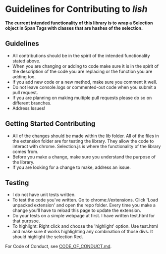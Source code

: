 # Guidelines for Contributing to *lish*

**The current intended functionality of this library is to wrap a Selection object in Span Tags with classes that are hashes of the selection.**

## Guidelines
* All contributions should be in the spirit of the intended functionality stated above.
* When you are changing or adding to code make sure it is in the spirit of the description of the code you are replacing or the function you are adding too.
* If you add new code or a new method, make sure you comment it well.
* Do not leave console.logs or commented-out code when you submit a pull request.
* If you are planning on making multiple pull requests please do so on different branches.
* Address Issues!


## Getting Started Contributing
* All of the changes should be made within the lib folder. All of the files in the extension folder are for testing the library. They allow the code to interact with chrome. Selection.js is where the functionality of the library comes from.
* Before you make a change, make sure you understand the purpose of the library.
* If you are looking for a change to make, address an issue.



## Testing
* I do not have unit tests written.
* To test the code you've written. Go to chrome://extensions. Click 'Load unpacked extension' and open the repo folder. Every time you make a change you'll have to reload this page to update the extension.
* Do your tests on a simple webpage at first. I have written test.html for that purpsoe.
* To highlight: Right click and choose the 'highlight' option. Use test.html and make sure it works highlighting any combination of those divs. It should highlight the selection Red. 





For Code of Conduct, see [CODE_OF_CONDUCT.md](CODE_OF_CONDUCT.md).
